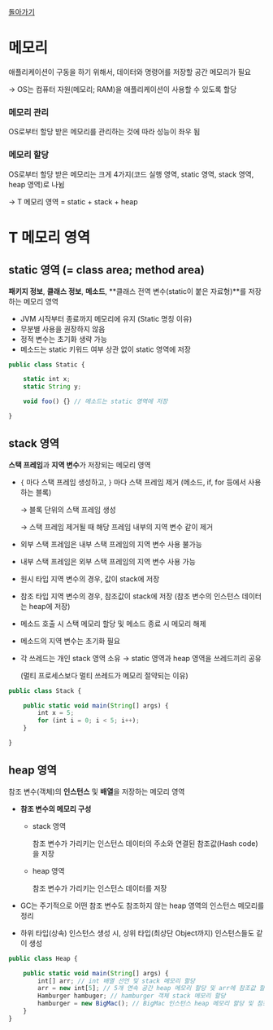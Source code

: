 [돌아가기](./README.md)

# 메모리

애플리케이션이 구동을 하기 위해서, 데이터와 명령어를 저장할 공간 메모리가 필요

→ OS는 컴퓨터 자원(메모리; RAM)을 애플리케이션이 사용할 수 있도록 할당

### 메모리 관리

OS로부터 할당 받은 메모리를 관리하는 것에 따라 성능이 좌우 됨

### 메모리 할당

OS로부터 할당 받은 메모리는 크게 4가지(코드 실행 영역, static 영역, stack 영역, heap 영역)로 나뉨

→ T 메모리 영역 = static + stack + heap

# T 메모리 영역

## static 영역 (= class area; method area)

**패키지 정보**, **클래스 정보**, **메소드**, **클래스 전역 변수(static이 붙은 자료형)**를 저장하는 메모리 영역

- JVM 시작부터 종료까지 메모리에 유지 (Static 명칭 이유)
- 무분별 사용을 권장하지 않음
- 정적 변수는 초기화 생략 가능
- 메소드는 static 키워드 여부 상관 없이 static 영역에 저장

```jsx
public class Static {

	static int x;
	static String y;

	void foo() {} // 메소드는 static 영역에 저장

}
```

## stack 영역

**스택 프레임**과 **지역 변수**가 저장되는 메모리 영역

- `{` 마다 스택 프레임 생성하고, `}` 마다 스택 프레임 제거 (메소드, if, for 등에서 사용하는 블록)

    → 블록 단위의 스택 프레임 생성

    → 스택 프레임 제거될 때 해당 프레임 내부의 지역 변수 같이 제거

- 외부 스택 프레임은 내부 스택 프레임의 지역 변수 사용 불가능
- 내부 스택 프레임은 외부 스택 프레임의 지역 변수 사용 가능
- 원시 타입 지역 변수의 경우, 값이 stack에 저장
- 참조 타입 지역 변수의 경우, 참조값이 stack에 저장
(참조 변수의 인스턴스 데이터는 heap에 저장)
- 메소드 호출 시 스택 메모리 할당 및 메소드 종료 시 메모리 해제
- 메소드의 지역 변수는 초기화 필요
- 각 쓰레드는 개인 stack 영역 소유 → static 영역과 heap 영역을 쓰레드끼리 공유

    (멀티 프로세스보다 멀티 쓰레드가 메모리 절약되는 이유)

```jsx
public class Stack {

	public static void main(String[] args) {
		int x = 5;
		for (int i = 0; i < 5; i++);
	}

}
```

## heap 영역

참조 변수(객체)의 **인스턴스** 및 **배열**을 저장하는 메모리 영역

- **참조 변수의 메모리 구성**
    - stack 영역

        참조 변수가 가리키는 인스턴스 데이터의 주소와 연결된 참조값(Hash code)을 저장

    - heap 영역

        참조 변수가 가리키는 인스턴스 데이터를 저장

- GC는 주기적으로 어떤 참조 변수도 참조하지 않는 heap 영역의 인스턴스 메모리를 정리
- 하위 타입(상속) 인스턴스 생성 시, 상위 타입(최상단 Object까지) 인스턴스들도 같이 생성

```jsx
public class Heap {

	public static void main(String[] args) {
		int[] arr; // int 배열 선언 및 stack 메모리 할당
		arr = new int[5]; // 5개 연속 공간 heap 메모리 할당 및 arr에 참조값 할당
		Hamburger hambuger; // hamburger 객체 stack 메모리 할당
		hamburger = new BigMac(); // BigMac 인스턴스 heap 메모리 할당 및 참조값 할당
	}
}
```
